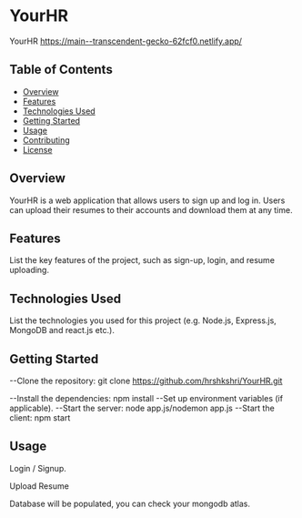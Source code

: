 # YourHR

YourHR
https://main--transcendent-gecko-62fcf0.netlify.app/
## Table of Contents

- [Overview](#overview)
- [Features](#features)
- [Technologies Used](#technologies-used)
- [Getting Started](#getting-started)
- [Usage](#usage)
- [Contributing](#contributing)
- [License](#license)

## Overview

YourHR is a web application that allows users to sign up and log in. Users can upload their resumes to their accounts and download them at any time.

## Features

List the key features of the project, such as sign-up, login, and resume uploading.

## Technologies Used

List the technologies you used for this project (e.g. Node.js, Express.js, MongoDB and react.js etc.).

## Getting Started

--Clone the repository: git clone https://github.com/hrshkshri/YourHR.git

--Install the dependencies: npm install
--Set up environment variables (if applicable).
--Start the server: node app.js/nodemon app.js
--Start the client: npm start
## Usage


Login / Signup.

Upload Resume

Database will be populated, you can check your mongodb atlas.
